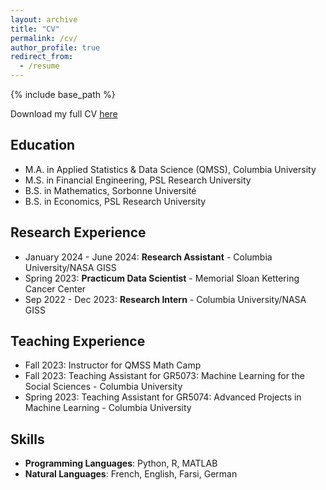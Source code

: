 ```yaml
---
layout: archive
title: "CV"
permalink: /cv/
author_profile: true
redirect_from:
  - /resume
---
```


{% include base_path %}

Download my full CV [here](https://emileDesmaili.github.io/files/CV.pdf)


## Education

* M.A. in Applied Statistics & Data Science (QMSS), Columbia University
* M.S. in Financial Engineering, PSL Research University
* B.S. in Mathematics, Sorbonne Université 
* B.S. in Economics, PSL Research University


## Research Experience

* January 2024 - June 2024: **Research Assistant** - Columbia University/NASA GISS
* Spring 2023: **Practicum Data Scientist** - Memorial Sloan Kettering Cancer Center
* Sep 2022 - Dec 2023: **Research Intern** - Columbia University/NASA GISS


## Teaching Experience

* Fall 2023: Instructor for QMSS Math Camp
* Fall 2023: Teaching Assistant for GR5073: Machine Learning for the Social Sciences - Columbia University
* Spring 2023: Teaching Assistant for GR5074: Advanced Projects in Machine Learning - Columbia University


## Skills

* **Programming Languages**: Python, R, MATLAB
* **Natural Languages**: French, English, Farsi, German



